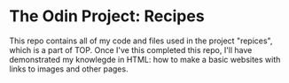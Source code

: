 # The Odin Project: Recipes

This repo contains all of my code and files used in the project "repices", which is a part of TOP. Once I've this completed this repo, I'll have demonstrated my knowlegde in HTML: how to make a basic websites with links to images and other pages.